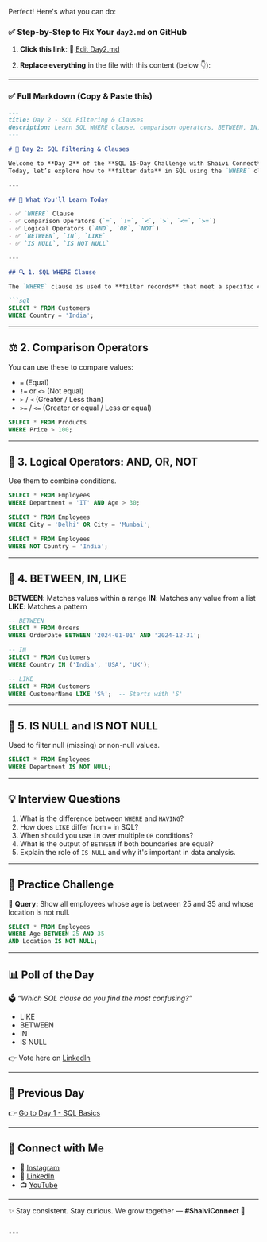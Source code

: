 Perfect! Here's what you can do:

### ✅ Step-by-Step to Fix Your `day2.md` on GitHub

1. **Click this link**:
   🔗 [Edit Day2.md](https://github.com/Shaiphali123/sql-15-day-challenge/edit/main/day2.md)

2. **Replace everything** in the file with this content (below 👇):

---

### ✅ Full Markdown (Copy & Paste this)

````markdown
---
title: Day 2 - SQL Filtering & Clauses
description: Learn SQL WHERE clause, comparison operators, BETWEEN, IN, LIKE, IS NULL with examples and interview questions.
---

# 🚀 Day 2: SQL Filtering & Clauses

Welcome to **Day 2** of the **SQL 15-Day Challenge with Shaivi Connect**!  
Today, let’s explore how to **filter data** in SQL using the `WHERE` clause, comparison operators, and pattern-matching techniques.

---

## 🧠 What You'll Learn Today

- ✅ `WHERE` Clause  
- ✅ Comparison Operators (`=`, `!=`, `<`, `>`, `<=`, `>=`)  
- ✅ Logical Operators (`AND`, `OR`, `NOT`)  
- ✅ `BETWEEN`, `IN`, `LIKE`  
- ✅ `IS NULL`, `IS NOT NULL`

---

## 🔍 1. SQL WHERE Clause

The `WHERE` clause is used to **filter records** that meet a specific condition.

```sql
SELECT * FROM Customers
WHERE Country = 'India';
````

---

## ⚖️ 2. Comparison Operators

You can use these to compare values:

* `=` (Equal)
* `!=` or `<>` (Not equal)
* `>` / `<` (Greater / Less than)
* `>=` / `<=` (Greater or equal / Less or equal)

```sql
SELECT * FROM Products
WHERE Price > 100;
```

---

## 🧠 3. Logical Operators: AND, OR, NOT

Use them to combine conditions.

```sql
SELECT * FROM Employees
WHERE Department = 'IT' AND Age > 30;

SELECT * FROM Employees
WHERE City = 'Delhi' OR City = 'Mumbai';

SELECT * FROM Employees
WHERE NOT Country = 'India';
```

---

## 🔁 4. BETWEEN, IN, LIKE

**BETWEEN**: Matches values within a range
**IN**: Matches any value from a list
**LIKE**: Matches a pattern

```sql
-- BETWEEN
SELECT * FROM Orders
WHERE OrderDate BETWEEN '2024-01-01' AND '2024-12-31';

-- IN
SELECT * FROM Customers
WHERE Country IN ('India', 'USA', 'UK');

-- LIKE
SELECT * FROM Customers
WHERE CustomerName LIKE 'S%';  -- Starts with 'S'
```

---

## 🚫 5. IS NULL and IS NOT NULL

Used to filter null (missing) or non-null values.

```sql
SELECT * FROM Employees
WHERE Department IS NOT NULL;
```

---

## 💡 Interview Questions

1. What is the difference between `WHERE` and `HAVING`?
2. How does `LIKE` differ from `=` in SQL?
3. When should you use `IN` over multiple `OR` conditions?
4. What is the output of `BETWEEN` if both boundaries are equal?
5. Explain the role of `IS NULL` and why it's important in data analysis.

---

## 🧪 Practice Challenge

🔹 **Query:** Show all employees whose age is between 25 and 35 and whose location is not null.

```sql
SELECT * FROM Employees
WHERE Age BETWEEN 25 AND 35
AND Location IS NOT NULL;
```

---

## 📊 Poll of the Day

🗳️ *“Which SQL clause do you find the most confusing?”*

* LIKE
* BETWEEN
* IN
* IS NULL

👉 Vote here on [LinkedIn](https://www.linkedin.com/company/107863493/admin/dashboard/)

---

## 🔁 Previous Day

👉 [Go to Day 1 - SQL Basics](https://shaiphali123.github.io/sql-15-day-challenge/Day1_Intro_SQL)

---

## 🔗 Connect with Me

* 📸 [Instagram](https://www.instagram.com/shaiviconnect/)
* 💼 [LinkedIn](https://www.linkedin.com/company/107863493/)
* 📺 [YouTube](https://www.youtube.com/@shaiphali43)

---

✨ Stay consistent. Stay curious.
We grow together — **#ShaiviConnect 💫**

```

---



